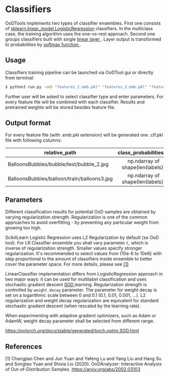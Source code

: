 # Classifiers

OoDTools implements two types of classifier ensembles. First one consists of 
<a href="https://scikit-learn.org/stable/modules/generated/sklearn.linear_model.LogisticRegression.html">sklearn.linear_model.LogisticRegression</a> classifiers.
In the multiclass case, the training algorithm uses the one-vs-rest approach.
Second one groups classifiers built with single <a href="https://pytorch.org/docs/stable/generated/torch.nn.Linear.html"> linear layer </a>.
Layer output is transformed to probabilities by <a href="https://pytorch.org/docs/stable/generated/torch.nn.functional.softmax.html"> softmax function </a>.


## Usage

Classifiers training pipeline can be launched via OoDTool gui or directly from terminal:

```bash
$ python3 run.py -emb "features_1.emb.pkl" "features_2.emb.pkl" "features_n.emb.pkl" -probs "features_2.emb.pkl"
```

Further user will be asked to select classifier type and enter parameters.
For every feature file will be combined with each classifier. Results and pretrained weights will be stored 
besides feature file. 

## Output format

For every feature file (with .emb.pkl extension) will be generated one .clf.pkl file with following columns:   

| relative_path                               |      class_probabilities_1       | ... |      class_probabilities_N       |
|---------------------------------------------|:--------------------------------:|:---:|:--------------------------------:|
| BalloonsBubbles/bubble/test/bubble_2.jpg    | np.ndarray of shape(len(labels)) | ... | np.ndarray of shape(len(labels)) |
| BalloonsBubbles/balloon/train/balloons3.jpg | np.ndarray of shape(len(labels)) | ... | np.ndarray of shape(len(labels)) |



## Parameters

Different classification results for potential OoD samples are obtained by varying regularization strength.
Regularization is one of the common approaches to avoid overfitting - by preventing any particular weight from growing too high.

ScikitLearn Logistic Regression uses L2 Regularization by default (so OoD tool).
For LR Classifier ensemble you shall vary parameter `C`, which is inverse of regularization strength.
Smaller values specify stronger regularization. It's recommended to select values from {10e-6 to 10e6} with step
proportional to the amount of classifiers inside ensemble to better cover the parameter space.
For more details, please see [[1]](#1)

LinearClassifier implementation differs from LogisticRegression approach in two major ways:
it can be used for multilabel classification and uses stochastic gradient descent 
<a href="https://pytorch.org/docs/stable/generated/torch.nn.functional.softmax.html"> SGD </a> learning.
Regularization strength is controlled by `weight_decay` parameter. 
The parameter for weight decay is set on a logarithmic scale between 0 and 0.1 (0.1, 0.01, 0.001, ...).
L2 regularization and weight decay regularization are equivalent for standard stochastic gradient descent 
(when rescaled by the learning rate). 

When experimenting with adaptive gradient optimizers, such as Adam or AdamW, weight decay parameter
shall be selected from different range.


https://pytorch.org/docs/stable/generated/torch.optim.SGD.html

## References
<a id="1">[1]</a> 
Changjian Chen and Jun Yuan and Yafeng Lu and Yang Liu and Hang Su and Songtao Yuan and Shixia Liu (2020). 
OoDAnalyzer: Interactive Analysis of Out-of-Distribution Samples. https://arxiv.org/abs/2002.03103